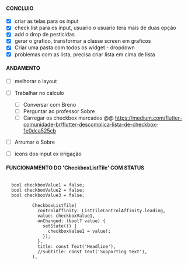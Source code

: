 #### CONCLUIO

- [x] criar as telas para os input
- [x] check list para os input, usuario o usuario tera mais de duas opção 
- [x] add o drop de pesticidas
- [x] gerar o grafico, transformar a classe screen em graficos
- [x] Criar uma pasta com todos os widget - dropdown 
- [x] problemas com as lista, precisa criar lista em cima de lista

#### ANDAMENTO
- [ ] melhorar o layout
- [ ]  Trabalhar no calculo
    - [ ] Conversar com Breno
    - [ ] Perguntar ao professor Sobre
    - [ ] Carregar os checkbox marcados @@ https://medium.com/flutter-comunidade-br/flutter-descomplica-lista-de-checkbox-1e0dca525cb

- [ ] Arrumar o Sobre

- [ ] icons dos input ex irrigação

#### FUNCIONAMENTO DO 'CheckboxListTile' COM STATUS
~~~

  bool checkboxValue1 = false;
  bool checkboxValue2 = false;
  bool checkboxValue3 = false;

          CheckboxListTile(
            controlAffinity: ListTileControlAffinity.leading,
            value: checkboxValue1,
            onChanged: (bool? value) {
              setState(() {
                checkboxValue1 = value!;
              });
            },
            title: const Text('Headline'),
            //subtitle: const Text('Supporting text'),
          ),
~~~
